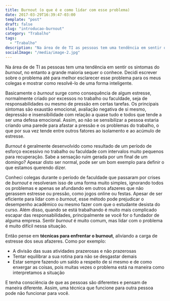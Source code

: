 ```yaml
---
title: Burnout (o que é e como lidar com esse problema)
date: 2017-03-29T16:39:47-03:00
template: "post"
draft: false
slug: "introducao-burnout"
category: "Trabalho"
tags:
  - "Trabalho"
description: "Na área de de TI as pessoas tem uma tendência em sentir os sintomas do burnout, no entanto a grande maioria sequer o conhece. Decidi escrever sobre o problema até para melhor esclarecer esse problema para os meus colegas e mostrar como resolvê-lo de uma forma inteligente."
socialImage: "/media/image-2.jpg"
---
```


Na área de de TI as pessoas tem uma tendência em sentir os sintomas do _burnout_, no entanto a grande maioria sequer o conhece. Decidi escrever sobre o problema até para melhor esclarecer esse problema para os meus colegas e mostrar como resolvê-lo de uma forma inteligente.

Basicamente o _burnout_ surge como consequência de algum estresse, normalmente criado por excessos no trabalho ou faculdade, seja de responsabilidades ou mesmo de pressão em certas tarefas. Os principais sintomas são exaustão emocional, avaliação negativa de si mesmo, depressão e insensibilidade com relação a quase tudo e todos que tende a ser uma defesa emocional. Assim, ao não se sensibilizar a pessoa estaria criando uma parede para afastar a pressão e os problemas do trabalho, o que por sua vez tende entre outros fatores ao isolamento e ao acúmulo de estresse.

_Burnout_ é geralmente desenvolvido como resultado de um período de esforço excessivo no trabalho ou faculdade com intervalos muito pequenos para recuperação. Sabe a sensação ruim gerada por um final de um domingo? Apesar disto ser normal, pode ser um bom exemplo para definir o que estamos querendo dizer.

Conheci colegas durante o período de faculdade que passaram por crises de _burnout_ e resolveram isso de uma forma muito simples, ignorando todos os problemas e apenas se afundando em outros afazeres que não gerassem estresse ou pressão, como jogos online ou festas. Apesar de ser eficiente para lidar com o _burnout_, esse método pode prejudicar o desempenho acadêmico ou mesmo fazer com que o estudante desista do curso. Além disso, quando se está trabalhando é muito mais complicado escapar das responsabilidades, principalmente se você for o fundador de alguma empresa. Sentir _burnout_ é muito comum, mas lidar com o problema é muito difícil nessa situação.

Então pense em **técnicas para enfrentar o burnout**, aliviando a carga de estresse dos seus afazeres. Como por exemplo:

- A divisão das suas atividades prazerosas e não prazerosas
- Tentar equilibrar a sua rotina para não se desgastar demais
- Estar sempre fazendo um saldo a respeito de si mesmo e de como enxergar as coisas, pois muitas vezes o problema está na maneira como interpretamos a situação

E tenha consciência de que as pessoas são diferentes e pensam de maneira diferente. Assim, uma técnica que funcione para outra pessoa pode não funcionar para você.
